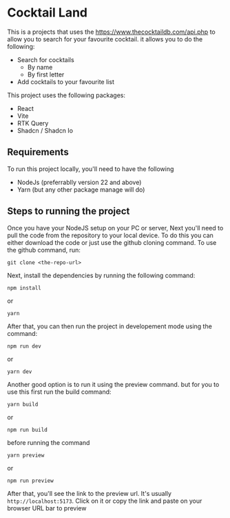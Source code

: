 # Cocktail Land

This is a projects that uses the https://www.thecocktaildb.com/api.php to allow you to search for your favourite cocktail.
it allows you to do the following:

- Search for cocktails
  - By name
  - By first letter
- Add cocktails to your favourite list

This project uses the following packages:

- React
- Vite
- RTK Query
- Shadcn / Shadcn Io

## Requirements

To run this project locally, you'll need to have the following

- NodeJs (preferrablly version 22 and above)
- Yarn (but any other package manage will do)

## Steps to running the project

Once you have your NodeJS setup on your PC or server, Next you'll need to pull the code from the repository to your local device. To do this you can either download the code or just use the github cloning command.
To use the github command, run:

```
git clone <the-repo-url>
```

Next, install the dependencies by running the following command:

```
npm install
```

or

```
yarn
```

After that, you can then run the project in developement mode using the command:

```
npm run dev
```

or

```
yarn dev
```

Another good option is to run it using the preview command. but for you to use this first run the build command:

```
yarn build
```

or

```
npm run build
```

before running the command

```
yarn preview
```

or

```
npm run preview
```

After that, you'll see the link to the preview url. It's usually `http://localhost:5173`. Click on it or copy the link and paste on your browser URL bar to preview
